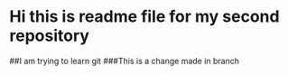 # Hi this is readme file for my second repository
##I am trying to learn git
###This is a change made in branch



